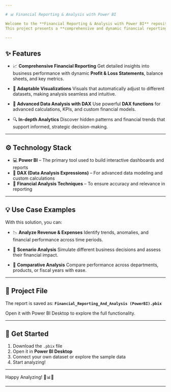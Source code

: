 ```yaml
---

# 📊 Financial Reporting & Analysis with Power BI

Welcome to the **Financial Reporting & Analysis with Power BI** repository!
This project presents a **comprehensive and dynamic financial reporting solution** built using **Power BI**. By harnessing the power of **Data Analysis Expressions (DAX)** and core **financial analysis techniques**, this solution delivers insightful analytics and flexible visualizations tailored to diverse datasets.

---
```


## ✨ Features

* 📈 **Comprehensive Financial Reporting**
  Get detailed insights into business performance with dynamic **Profit & Loss Statements**, balance sheets, and key metrics.

* 🎯 **Adaptable Visualizations**
  Visuals that automatically adjust to different datasets, making analysis seamless and intuitive.

* 🧠 **Advanced Data Analysis with DAX**
  Use powerful **DAX functions** for advanced calculations, KPIs, and custom financial models.

* 🔍 **In-depth Analytics**
  Discover hidden patterns and financial trends that support informed, strategic decision-making.

---

## ⚙️ Technology Stack

* 💻 **Power BI** – The primary tool used to build interactive dashboards and reports
* 🧮 **DAX (Data Analysis Expressions)** – For advanced data modeling and custom calculations
* 💼 **Financial Analysis Techniques** – To ensure accuracy and relevance in reporting

---

## 💡 Use Case Examples

With this solution, you can:

* 📉 **Analyze Revenue & Expenses**
  Identify trends, anomalies, and financial performance across time periods.

* 🔄 **Scenario Analysis**
  Simulate different business decisions and assess their financial impact.

* 🧾 **Comparative Analysis**
  Compare performance across departments, products, or fiscal years with ease.

---

## 📁 Project File

The report is saved as:
**`Financial_Reporting_And_Analysis (PowerBI).pbix`**

Open it with Power BI Desktop to explore the full functionality.

---

## 🚀 Get Started

1. Download the `.pbix` file
2. Open it in **Power BI Desktop**
3. Connect your own dataset or explore the sample data
4. Start analyzing!

---

Happy Analyzing! 📘📊💼

---


